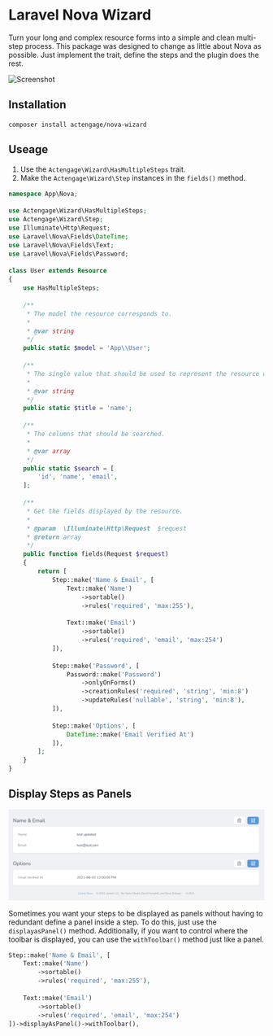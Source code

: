 # Laravel Nova Wizard

Turn your long and complex resource forms into a simple and clean multi-step
process. This package was designed to change as little about Nova as possible.
Just implement the trait, define the steps and the plugin does the rest.

![Screenshot](./screenshot.gif?raw=true)

## Installation

```
composer install actengage/nova-wizard
```

## Useage

1. Use the `Actengage\Wizard\HasMultipleSteps` trait.
2. Make the `Actengage\Wizard\Step` instances in the `fields()` method.

``` php
namespace App\Nova;

use Actengage\Wizard\HasMultipleSteps;
use Actengage\Wizard\Step;
use Illuminate\Http\Request;
use Laravel\Nova\Fields\DateTime;
use Laravel\Nova\Fields\Text;
use Laravel\Nova\Fields\Password;

class User extends Resource
{
    use HasMultipleSteps;

    /**
     * The model the resource corresponds to.
     *
     * @var string
     */
    public static $model = 'App\\User';

    /**
     * The single value that should be used to represent the resource when being displayed.
     *
     * @var string
     */
    public static $title = 'name';

    /**
     * The columns that should be searched.
     *
     * @var array
     */
    public static $search = [
        'id', 'name', 'email',
    ];

    /**
     * Get the fields displayed by the resource.
     *
     * @param  \Illuminate\Http\Request  $request
     * @return array
     */
    public function fields(Request $request)
    {
        return [
            Step::make('Name & Email', [
                Text::make('Name')
                    ->sortable()
                    ->rules('required', 'max:255'),

                Text::make('Email')
                    ->sortable()
                    ->rules('required', 'email', 'max:254')
            ]),

            Step::make('Password', [
                Password::make('Password')
                    ->onlyOnForms()
                    ->creationRules('required', 'string', 'min:8')
                    ->updateRules('nullable', 'string', 'min:8'),
            ]),

            Step::make('Options', [
                DateTime::make('Email Verified At')
            ]),
        ];
    }
}
```

## Display Steps as Panels


![Display as panel with toolbar](./screenshot-2.png?raw=true)

Sometimes you want your steps to be displayed as panels without having to 
redundant define a panel inside a step. To do this, just use the
`displayasPanel()` method. Additionally, if you want to control where the
toolbar is displayed, you can use the `withToolbar()` method just like a panel.

``` php
Step::make('Name & Email', [
    Text::make('Name')
        ->sortable()
        ->rules('required', 'max:255'),

    Text::make('Email')
        ->sortable()
        ->rules('required', 'email', 'max:254')
])->displayAsPanel()->withToolbar(),
```